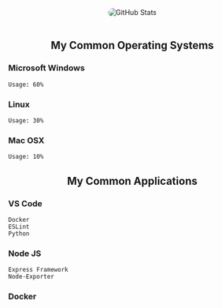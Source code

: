 <div class="git-stats" align="center">
  <img src="https://github-readme-stats.vercel.app/api?username=Mr3ENTLEY&show_icons=true&theme=tokyonight&bg_color=16325B&title_color=FFDC7F&text_color=78B7D0&icon_color=FFDC7F&hide_border=true&count_private=true&include_all_commits=false&line_height=30" alt="GitHub Stats" style="border-radius: 45px;">
</div>

<br>

<div align="center">
  
  ## My Common Operating Systems

</div>

### Microsoft Windows
    Usage: 60%

### Linux
    Usage: 30%

### Mac OSX
    Usage: 10%

<div align="center">
  
## My Common Applications

</div>

  ### VS Code
    Docker
    ESLint
    Python

  ### Node JS
    Express Framework
    Node-Exporter

  ### Docker
